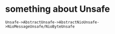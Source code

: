 # something about Unsafe
		
	Unsafe->AbstractUnsafe->AbstractNioUnsafe->NioMessageUnsafe/NioByteUnsafe